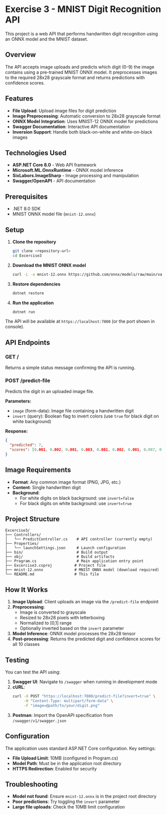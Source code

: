 # Exercise 3 - MNIST Digit Recognition API

This project is a web API that performs handwritten digit recognition using an ONNX model and the MNIST dataset.

## Overview

The API accepts image uploads and predicts which digit (0-9) the image contains using a pre-trained MNIST ONNX model. It preprocesses images to the required 28x28 grayscale format and returns predictions with confidence scores.

## Features

- **File Upload**: Upload image files for digit prediction
- **Image Preprocessing**: Automatic conversion to 28x28 grayscale format
- **ONNX Model Integration**: Uses MNIST-12 ONNX model for predictions
- **Swagger Documentation**: Interactive API documentation
- **Inversion Support**: Handle both black-on-white and white-on-black images

## Technologies Used

- **ASP.NET Core 8.0** - Web API framework
- **Microsoft.ML.OnnxRuntime** - ONNX model inference
- **SixLabors.ImageSharp** - Image processing and manipulation
- **Swagger/OpenAPI** - API documentation

## Prerequisites

- .NET 8.0 SDK
- MNIST ONNX model file (`mnist-12.onnx`)

## Setup

1. **Clone the repository**
   ```bash
   git clone <repository-url>
   cd Excercise3
   ```

2. **Download the MNIST ONNX model**
   ```bash
   curl -L -o mnist-12.onnx https://github.com/onnx/models/raw/main/validated/vision/classification/mnist/model/mnist-12.onnx
   ```

3. **Restore dependencies**
   ```bash
   dotnet restore
   ```

4. **Run the application**
   ```bash
   dotnet run
   ```

The API will be available at `https://localhost:7000` (or the port shown in console).

## API Endpoints

### GET /
Returns a simple status message confirming the API is running.

### POST /predict-file
Predicts the digit in an uploaded image file.

**Parameters:**
- `image` (form-data): Image file containing a handwritten digit
- `invert` (query): Boolean flag to invert colors (use `true` for black digit on white background)

**Response:**
```json
{
  "predicted": 7,
  "scores": [0.001, 0.002, 0.001, 0.003, 0.001, 0.002, 0.001, 0.987, 0.001, 0.001]
}
```

## Image Requirements

- **Format**: Any common image format (PNG, JPG, etc.)
- **Content**: Single handwritten digit
- **Background**: 
  - For white digits on black background: use `invert=false`
  - For black digits on white background: use `invert=true`

## Project Structure

```
Excercise3/
├── Controllers/
│   └── PredictController.cs    # API controller (currently empty)
├── Properties/
│   └── launchSettings.json     # Launch configuration
├── bin/                        # Build output
├── obj/                        # Build artifacts
├── Program.cs                  # Main application entry point
├── Excercise3.csproj          # Project file
├── mnist-12.onnx              # MNIST ONNX model (download required)
└── README.md                  # This file
```

## How It Works

1. **Image Upload**: Client uploads an image via the `/predict-file` endpoint
2. **Preprocessing**: 
   - Image is converted to grayscale
   - Resized to 28x28 pixels with letterboxing
   - Normalized to [0,1] range
   - Optionally inverted based on the `invert` parameter
3. **Model Inference**: ONNX model processes the 28x28 tensor
4. **Post-processing**: Returns the predicted digit and confidence scores for all 10 classes

## Testing

You can test the API using:

1. **Swagger UI**: Navigate to `/swagger` when running in development mode
2. **cURL**: 
   ```bash
   curl -X POST "https://localhost:7000/predict-file?invert=true" \
        -H "Content-Type: multipart/form-data" \
        -F "image=@path/to/your/digit.png"
   ```
3. **Postman**: Import the OpenAPI specification from `/swagger/v1/swagger.json`

## Configuration

The application uses standard ASP.NET Core configuration. Key settings:

- **File Upload Limit**: 10MB (configured in Program.cs)
- **Model Path**: Must be in the application root directory
- **HTTPS Redirection**: Enabled for security

## Troubleshooting

- **Model not found**: Ensure `mnist-12.onnx` is in the project root directory
- **Poor predictions**: Try toggling the `invert` parameter
- **Large file uploads**: Check the 10MB limit configuration